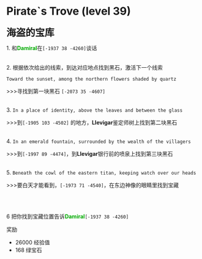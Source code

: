 # Pirate`s Trove (level 39)
<span style="font-size: 25px;">**海盗的宝库**</span>

<span class="stage-index">1.</span> 和<font color=00AA00>**Damiral**</font>在`[-1937 38 -4260]`谈话<br><br>

<span class="stage-index">2.</span> 根据依次给出的线索，到达对应地点找到黑石，激活下一个线索

`Toward the sunset, among the northern flowers shaded by quartz`

\>>>寻找到第一块黑石 `[-2073 35 -4607]`<br><br>

<span class="stage-index">3.</span> `In a place of identity, above the leaves and between the glass`

\>>>到`[-1905 103 -4502]` 的地方，**Llevigar**鉴定师树上找到第二块黑石<br><br>

<span class="stage-index">4.</span> `In an emerald fountain, surrounded by the wealth of the villagers`

\>>>到`[-1997 89 -4474]`，到**Llevigar**银行前的喷泉上找到第三块黑石<br><br>

<span class="stage-index">5.</span> `Beneath the cowl of the eastern titan, keeping watch over our heads`

\>>>要白天才能看到，`[-1973 71 -4540]`，在东边神像的眼睛里找到宝藏


<br><br>

<span class="stage-index">6 </span> 把你找到宝藏位置告诉<font color=00AA00>**Damiral**</font>`[-1937 38 -4260]`

奖励

+ 26000 经验值
+ 168 绿宝石
